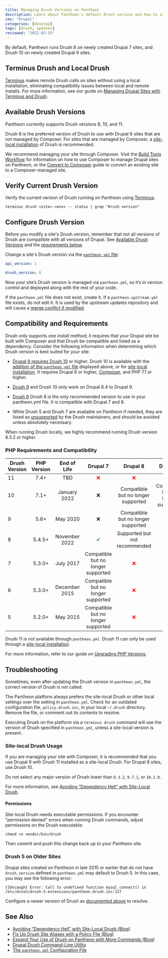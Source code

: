 ```yaml
---
title: Managing Drush Versions on Pantheon
description: Learn about Pantheon's default Drush version and how to implement site-local usage.
cms: "Drupal"
categories: [develop]
tags: [drush, updates]
reviewed: "2022-02-15"
---
```


By default, Pantheon runs Drush 8 on newly created Drupal 7 sites, and Drush 10 on newly created Drupal 9 sites.

## Terminus Drush and Local Drush

[Terminus](/terminus/) makes remote Drush calls on sites without using a local installation, eliminating compatibility issues between local and remote installs. For more information, see our guide on [Managing Drupal Sites with Terminus and Drush](/guides/terminus-drupal-site-management/).

## Available Drush Versions

Pantheon currently supports Drush versions 8, 10, and 11.

Drush 8 is the preferred version of Drush to use with Drupal 8 sites that are not managed by Composer. For sites that are managed by Composer, a [site-local installation](#site-local-drush-usage) of Drush is recommended.

We recommend managing your site through Composer. Visit the [Build Tools Workflow](/guides/build-tools/) for information on how to use Composer to manage Drupal sites on Pantheon, or the [Convert to Composer](/guides/composer-convert) guide to convert an existing site to a Composer-managed site.

## Verify Current Drush Version

Verify the current version of Drush running on Pantheon using [Terminus](/terminus/):

```bash{promptUser: user}
terminus drush <site>.<env> -- status | grep "Drush version"
```

## Configure Drush Version

Before you modify a site's Drush version, remember that not all versions of Drush are compatible with all versions of Drupal. See [Available Drush Versions](#available-drush-versions) and the [requirements below](#compatibility-and-requirements).

Change a site's Drush version via the [`pantheon.yml` file](/pantheon-yml/):

```yaml:title=pantheon.yml
api_version: 1

drush_version: 8
```

Now your site’s Drush version is managed via `pantheon.yml`, so it’s in version control and deployed along with the rest of your code.

<Alert title="Note" type="info">

If the `pantheon.yml` file does not exist, create it. If a `pantheon.upstream.yml` file exists, do not edit it. It is used by the upstream updates repository and will cause a [merge conflict if modified](/core-updates#error-updating-conflict-modifydelete-pantheonupstreamyml-deleted-in-head-and-modified-in-upstreammaster-version-upstreammaster-of-pantheonupstreamyml-left-in-tree).

</Alert>

## Compatibility and Requirements

Drush only supports one install method; it requires that your Drupal site be built with Composer and that Drush be compatible and listed as a dependency. Consider the following information when determining which Drush version is best suited for your site:

* [Drupal 9 requires Drush 10](https://www.drush.org/latest/install/#drupal-compatibility) or higher.
Drush 10 is available with the [addition of the  `pantheon.yml` file](#configure-drush-version) displayed above, or for [site-local installation](#site-local-drush-usage). It requires Drupal 8 or higher, [Composer](/guides/composer/), and PHP 7.1 or higher.

* [Drush 9](https://docs.drush.org/en/9.x/) and Drush 10 only work on Drupal 8.4 to Drupal 9.

* [Drush 8](https://docs.drush.org/en/8.x/) Drush 8 is the only recommended version to use in your pantheon.yml file. It is compatible with Drupal 7 and 8.

* While Drush 5 and Drush 7 are available on Pantheon if needed, they are listed as [unsupported](https://docs.drush.org/en/8.x/install/#drupal-compatibility) by the Drush maintainers, and should be avoided unless absolutely necessary.

<Alert title="Note" type="info">

When running Drush locally, we highly recommend running Drush version 8.3.2 or higher.

</Alert>

### PHP Requirements and Compatibility

| Drush Version  | PHP Version | End of Life     | Drupal 7| Drupal 8 | Drupal 9
| ------------- |:-------------:|:-------------:|:-------------:   |:-------------: |:-------------:  |        
| 11      | 7.4+     | TBD      |  <span style="color:red">❌ </span>    |<span style="color:red">❌ </span> |<span style="color:green">✔</span>  |
| 10      | 7.1+     | January 2022| ❌      |Compatible but no longer supported | Compatible but no longer supported| 
| 9      | 5.6+     | May 2020  | ❌      |Compatible but no longer supported |<span style="color:red">❌ </span>|
| 8     | 5.4.5+     | November 2022| <span style="color:green">✔</span>    |Supported but not recommended|<span style="color:red">❌ </span>|
| 7      | 5.3.0+     | July 2017| Compatible but no longer supported    |<span style="color:red">❌ </span>  |<span style="color:red">❌ </span>|
| 6      | 5.3.0+     | December 2015| Compatible but no longer supported    |<span style="color:red">❌ </span> |<span style="color:red">❌ </span>|
| 5     | 5.2.0+    | May 2015 | Compatible but no longer supported    |<span style="color:red">❌ </span>  |<span style="color:red">❌ </span> |

Drush 11 is not available through `pantheon.yml`. Drush 11 can only be used through a [site-local installation](#site-local-drush-usage).

For more information, refer to our guide on [Upgrading PHP Versions](/php-versions).

## Troubleshooting

Sometimes, even after updating the Drush version in `pantheon.yml`, the correct version of Drush is not called.

The Pantheon platform always prefers the site-local Drush or other local settings over the setting in `pantheon.yml`. Check for an outdated configuration file, `policy.drush.inc`, in your local `~/.drush` directory. Remove the file, or comment out its contents to resolve.

Executing Drush on the platform via a `terminus drush` command will use the version of Drush specified in `pantheon.yml`, unless a site-local version is present.

### Site-local Drush Usage

If you are managing your site with Composer, it is recommended that you use Drupal 9 with Drush 11 installed as a site-local Drush. For Drupal 8 sites, use Drush 10.

Do not select any major version of Drush lower than `8.3.2`, `9.7.1`, or `10.2.0`.

For more information, see [Avoiding “Dependency Hell” with Site-Local Drush](https://pantheon.io/blog/avoiding-dependency-hell-site-local-drush).

#### Permissions

Site-local Drush needs executable permissions. If you encounter "permission denied" errors when running Drush commands, adjust permissions on the Drush executable:

```bash{promptUser: user}
chmod +x vendor/bin/drush
```

Then commit and push this change back up to your Pantheon site.

### Drush 5 on Older Sites

Drupal sites created on Pantheon in late 2015 or earlier that do not have `drush_version` defined in `pantheon.yml` may default to Drush 5. In this case, you may see the following error:

```none
{{Uncaught Error: Call to undefined function mysql_connect() in /etc/drush/drush-5-extensions/pantheon.drush.inc:127
```

Configure a newer version of Drush as [documented above](#configure-drush-version) to resolve.

## See Also

- [Avoiding “Dependency Hell” with Site-Local Drush (Blog)](https://pantheon.io/blog/avoiding-dependency-hell-site-local-drush)
- [Fix Up Drush Site Aliases with a Policy File (Blog)](https://pantheon.io/blog/fix-drush-site-aliases-policy-file)
- [Expand Your Use of Drush on Pantheon with More Commands (Blog)](https://pantheon.io/blog/expand-use-drush-pantheon-more-commands)
- [Drupal Drush Command-Line Utility](/drush/)
- [The `pantheon.yml` Configuration File](/pantheon-yml)
